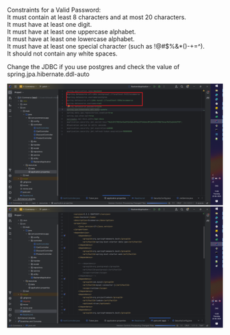 

Constraints for a Valid Password:
<br>It must contain at least 8 characters and at most 20 characters.
<br>It must have at least one digit.
<br>It must have at least one uppercase alphabet.
<br>It must have at least one lowercase alphabet.
<br>It must have at least one special character (such as !@#$%&*()-+=^).
<br>It should not contain any white spaces.

Change the JDBC if you use postgres and check the value of spring.jpa.hibernate.ddl-auto

![img.png](img.png)
![img_1.png](img_1.png)